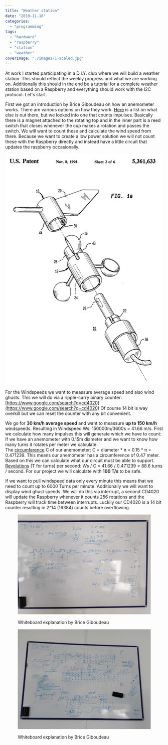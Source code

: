 ```yaml
---
title: "Weather station"
date: "2019-11-18"
categories: 
  - "programming"
tags: 
  - "hardware"
  - "raspberry"
  - "station"
  - "weather"
coverImage: "./images/1-scaled.jpg"
---
```


At work I started participating in a D.I.Y. club where we will build a weather station. This should reflect the weekly progress and what we are working on. Additionally this should in the end be a tutorial for a complete weather station based on a Raspberry and everything should work with the I2C protocol. Let's start.

First we got an introduction by Brice Giboudeau on how an anemometer works. There are various options on how they work. [Here](https://www.explainthatstuff.com/anemometers.html) is a list on what else is out there, but we looked into one that counts impulses. Basically there is a magnet attached to the rotating top and in the inner part is a reed switch that closes whenever the cup makes a rotation and passes the switch. We will want to count these and calculate the wind speed from there. Because we want to create a low power solution we will not count these with the Raspberry directly and instead have a little circuit that updates the raspberry occasionally.

![](./images/AnemometerPatent.png)

For the Windspeeds we want to meassure average speed and also wind ghusts. This we will do via a ripple-carry binary counter: [https://www.google.com/search?q=cd4020](https://www.google.com/search?q=cd4020) Of course 14 bit is way overkill but we can reset the counter with any bit convenient.

We go for **30 km/h average speed** and want to meassure **up to 150 km/h** windspeeds. Resulting in Windspeed Ws: 150000m/3600s = 41.66 m/s. First we calculate how many impulses this will generate which we have to count:  
If we have an anemometer with 0.15m diameter and we want to know how many turns it rotates per meter we calculate:  
The [circumference](https://en.wikipedia.org/wiki/Circumference) C of our anemometer: C = diameter \* π = 0.15 \* π = 0.471239. This means our anemometer has a circumference of 0.47 meter.  
Based on this we can calculate what our circuit must be able to support. [Revolutions](https://en.wikipedia.org/wiki/Revolutions_per_minute) (T for turns) per second: Ws / C = 41.66 / 0.471239 = 88.6 turns / second. For our project we will calculate with **100 T/s** to be safe.

If we want to pull windspeed data only every minute this means that we need to count up to 6000 Turns per minute. Additionally we will want to display wind ghust speeds. We will do this via interrupt, a second CD4020 will update the Raspberry whenever it counts 256 rotations and the Raspberry will track time between interrupts. Luckily our CD4020 is a 14 bit counter resulting in 2^14 (16384) counts before overflowing.

<figure>

![](./images/Anemometer-scaled.jpg)

<figcaption>

Whiteboard explanation by Brice Giboudeau

</figcaption>

</figure>

<figure>

![](./images/CircuitAndBinHex-scaled.jpg)

<figcaption>

Whiteboard explanation by Brice Giboudeau

</figcaption>

</figure>
